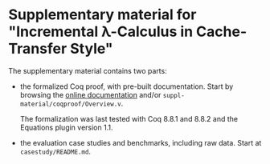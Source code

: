 # Supplementary material for "Incremental λ-Calculus in Cache-Transfer Style"

The supplementary material contains two parts:

- the formalized Coq proof, with pre-built documentation. Start by
  browsing the [online documentation](https://yurug.github.io/cts/) and/or
  `suppl-material/coqproof/Overview.v`.

  The formalization was last tested with Coq 8.8.1 and 8.8.2 and the Equations plugin version 1.1.

- the evaluation case studies and benchmarks, including raw data.
  Start at `casestudy/README.md`.

